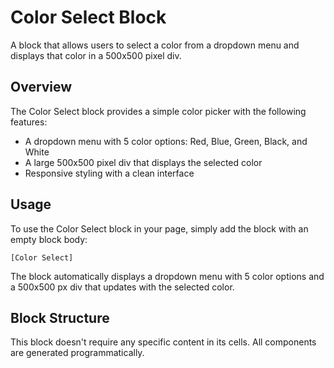 # Color Select Block

A block that allows users to select a color from a dropdown menu and displays that color in a 500x500 pixel div.

## Overview

The Color Select block provides a simple color picker with the following features:
- A dropdown menu with 5 color options: Red, Blue, Green, Black, and White
- A large 500x500 pixel div that displays the selected color
- Responsive styling with a clean interface

## Usage

To use the Color Select block in your page, simply add the block with an empty block body:

```
[Color Select]
```

The block automatically displays a dropdown menu with 5 color options and a 500x500 px div that updates with the selected color.

## Block Structure

This block doesn't require any specific content in its cells. All components are generated programmatically.
